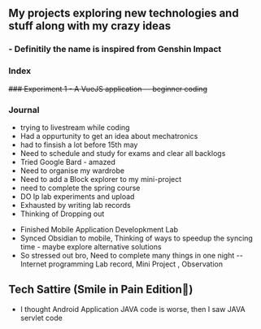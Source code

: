 ## My projects exploring new technologies and stuff along with my crazy ideas 
### - Definitily the name is inspired from Genshin Impact

### Index 
~~### Experiment 1 - A VueJS application -- beginner coding~~

### Journal
* trying to livestream while coding
* Had a oppurtunity to get an idea about mechatronics
* had to finsish a lot before 15th may
* Need to schedule and study for exams and clear all backlogs
* Tried Google Bard - amazed 
* Need to organise my wardrobe
* Need to add a Block explorer to my mini-project
* need to complete the spring course
* DO Ip lab experiments and upload
* Exhausted by writing lab records
* Thinking of Dropping out

- Finished Mobile Application Developkment Lab
- Synced Obsidian to mobile, Thinking of ways to speedup the syncing time - maybe explore alternative solutions
- So stressed out bro, Need to complete many things in one night -- Internet programming Lab record, Mini Project , Observation

 ## Tech Sattire (Smile in Pain Edition🥲)
- I thought Android Application JAVA code is worse, then I saw JAVA servlet code
